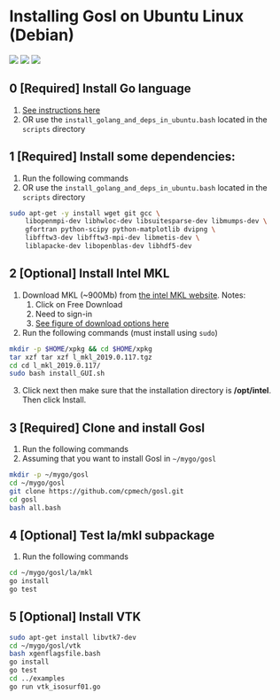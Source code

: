 # Installing Gosl on Ubuntu Linux (Debian)

<div id="container">
<p>
<a href="https://github.com/cpmech/gosl/blob/master/doc/InstallationOnUbuntu.md"><img src="icon-linux.png"></a>
<a href="https://github.com/cpmech/gosl/blob/master/doc/InstallationOnUbuntu.md"><img src="icon-debian.png"></a>
<a href="https://github.com/cpmech/gosl/blob/master/doc/InstallationOnUbuntu.md"><img src="icon-ubuntu.png"></a>
</p>
</div>

## 0 [Required] Install Go language

1. [See instructions here](https://golang.org/doc/install)
2. OR use the `install_golang_and_deps_in_ubuntu.bash` located in the `scripts` directory

## 1 [Required] Install some dependencies:

1. Run the following commands
2. OR use the `install_golang_and_deps_in_ubuntu.bash` located in the `scripts` directory

```bash
sudo apt-get -y install wget git gcc \
    libopenmpi-dev libhwloc-dev libsuitesparse-dev libmumps-dev \
    gfortran python-scipy python-matplotlib dvipng \
    libfftw3-dev libfftw3-mpi-dev libmetis-dev \
    liblapacke-dev libopenblas-dev libhdf5-dev
```

## 2 [Optional] Install Intel MKL

1. Download MKL (~900Mb) from [the intel MKL website](https://software.intel.com/en-us/intel-mkl). Notes:
   1. Click on Free Download
   2. Need to sign-in
   3. [See figure of download options here](https://github.com/cpmech/gosl/blob/master/doc/intel-mkl-page.png)
2. Run the following commands (must install using `sudo`)

```bash
mkdir -p $HOME/xpkg && cd $HOME/xpkg
tar xzf tar xzf l_mkl_2019.0.117.tgz
cd cd l_mkl_2019.0.117/
sudo bash install_GUI.sh
```

3. Click next then make sure that the installation directory is **/opt/intel**. Then click Install.

## 3 [Required] Clone and install Gosl

1. Run the following commands
2. Assuming that you want to install Gosl in `~/mygo/gosl`

```bash
mkdir -p ~/mygo/gosl
cd ~/mygo/gosl
git clone https://github.com/cpmech/gosl.git
cd gosl
bash all.bash
```

## 4 [Optional] Test la/mkl subpackage

1. Run the following commands

```bash
cd ~/mygo/gosl/la/mkl
go install
go test
```

## 5 [Optional] Install VTK

```bash
sudo apt-get install libvtk7-dev
cd ~/mygo/gosl/vtk
bash xgenflagsfile.bash
go install
go test
cd ../examples
go run vtk_isosurf01.go
```
